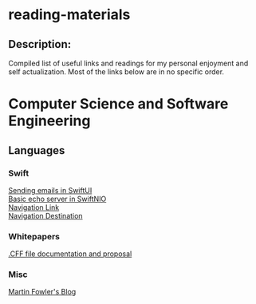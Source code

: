 # reading-materials
## Description:
Compiled list of useful links and readings for my personal enjoyment and self actualization. Most of the links below are in no specific order.

# Computer Science and Software Engineering
## Languages
### Swift
  [Sending emails in SwiftUI](https://softwareanders.com/swiftui-email-a-complete-guide/)\
  [Basic echo server in SwiftNIO](https://github.com/mattpaletta/swift-nio-echo-server/blob/master/Sources/basic-client/Basic-Client.swift)\
  [Navigation Link](https://www.hackingwithswift.com/quick-start/swiftui/displaying-a-detail-screen-with-navigationlink)\
  [Navigation Destination](https://www.hackingwithswift.com/books/ios-swiftui/handling-navigation-the-smart-way-with-navigationdestination)
### Whitepapers
  [.CFF file documentation and proposal](https://ieeexplore.ieee.org/document/6246644/versions#versions)
### Misc
  [Martin Fowler's Blog](https://martinfowler.com/)
